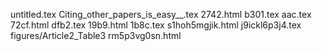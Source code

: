 untitled.tex
Citing_other_papers_is_easy__.tex
2742.html
b301.tex
aac.tex
72cf.html
dfb2.tex
19b9.html
1b8c.tex
s1hoh5mgjik.html
j9ickl6p3j4.tex
figures/Article2_Table3
rm5p3vg0sn.html
